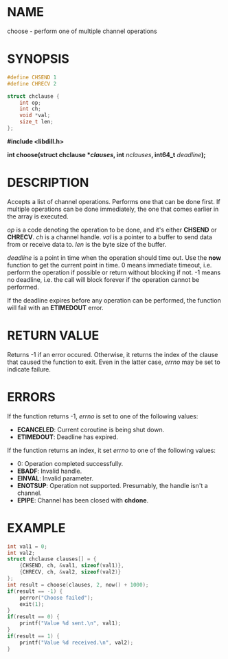 # NAME

choose - perform one of multiple channel operations

# SYNOPSIS

```c
#define CHSEND 1
#define CHRECV 2

struct chclause {
    int op;
    int ch;
    void *val;
    size_t len;
};
```

**#include &lt;libdill.h>**

**int choose(struct chclause **\*_clauses_**, int** _nclauses_**, int64_t** _deadline_**);**

# DESCRIPTION

Accepts a list of channel operations. Performs one that can be done first. If multiple operations can be done immediately, the one that comes earlier in the array is executed.

_op_ is a code denoting the operation to be done, and it's either **CHSEND** or **CHRECV**. _ch_ is a channel handle. _val_ is a pointer to a buffer to send data from or receive data to. _len_ is the byte size of the buffer.

_deadline_ is a point in time when the operation should time out. Use the **now** function to get the current point in time. 0 means immediate timeout, i.e. perform the operation if possible or return without blocking if not. -1 means no deadline, i.e. the call will block forever if the operation cannot be performed.

If the deadline expires before any operation can be performed, the function will fail with an **ETIMEDOUT** error.

# RETURN VALUE

Returns -1 if an error occured. Otherwise, it returns the index of the clause that caused the function to exit. Even in the latter case, _errno_ may be set to indicate failure.

# ERRORS

If the function returns -1, _errno_ is set to one of the following values:

* **ECANCELED**: Current coroutine is being shut down.
* **ETIMEDOUT**: Deadline has expired.

If the function returns an index, it set _errno_ to one of the following values:

* 0: Operation completed successfully.
* **EBADF**: Invalid handle.
* **EINVAL**: Invalid parameter.
* **ENOTSUP**: Operation not supported. Presumably, the handle isn't a channel.
* **EPIPE**: Channel has been closed with **chdone**.

# EXAMPLE

```c
int val1 = 0;
int val2;
struct chclause clauses[] = {
    {CHSEND, ch, &val1, sizeof(val1)},
    {CHRECV, ch, &val2, sizeof(val2)}
};
int result = choose(clauses, 2, now() + 1000);
if(result == -1) {
    perror("Choose failed");
    exit(1);
}
if(result == 0) {
    printf("Value %d sent.\n", val1);
}
if(result == 1) {
    printf("Value %d received.\n", val2);
}
```

